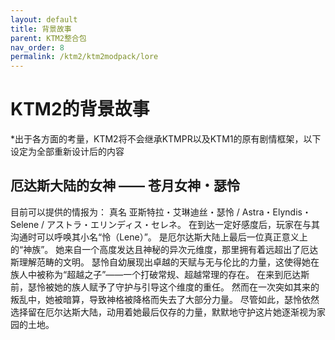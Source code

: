 ```yaml
---
layout: default
title: 背景故事
parent: KTM2整合包
nav_order: 8
permalink: /ktm2/ktm2modpack/lore
---
```


# KTM2的背景故事

*出于各方面的考量，KTM2将不会继承KTMPR以及KTM1的原有剧情框架，以下设定为全部重新设计后的内容

## 厄达斯大陆的女神 —— 苍月女神・瑟怜

目前可以提供的情报为：
真名 亚斯特拉・艾琳迪丝・瑟怜 / Astra・Elyndis・Selene / アストラ・エリンディス・セレネ。
在到达一定好感度后，玩家在与其沟通时可以呼唤其小名“怜（Lene）”。
是厄尔达斯大陆上最后一位真正意义上的“神族”。
她来自一个高度发达且神秘的异次元维度，那里拥有着远超出了厄达斯理解范畴的文明。
瑟怜自幼展现出卓越的天赋与无与伦比的力量，这使得她在族人中被称为“超越之子”——一个打破常规、超越常理的存在。
在来到厄达斯前，瑟怜被她的族人赋予了守护与引导这个维度的重任。
然而在一次突如其来的叛乱中，她被暗算，导致神格被降格而失去了大部分力量。
尽管如此，瑟怜依然选择留在厄尔达斯大陆，动用着她最后仅存的力量，默默地守护这片她逐渐视为家园的土地。